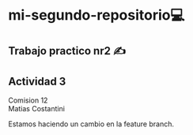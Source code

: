 # mi-segundo-repositorio💻  
## Trabajo practico nr2 ✍️  
## Actividad 3  
Comision 12  
Matias Costantini

Estamos haciendo un cambio en la feature branch.